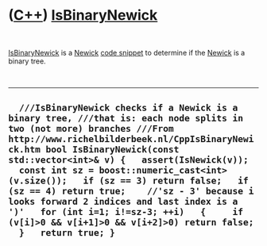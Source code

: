 



 

 

 

 

 

([C++](Cpp.md)) [IsBinaryNewick](CppIsBinaryNewick.md)
========================================================

 

[IsBinaryNewick](CppIsBinaryNewick.md) is a [Newick](CppNewick.md)
[code snippet](CppCodeSnippets.md) to determine if the
[Newick](CppNewick.md) is a binary tree.

 

  ------------------------------------------------------------------------------------------------------------------------------------------------------------------------------------------------------------------------------------------------------------------------------------------------------------------------------------------------------------------------------------------------------------------------------------------------------------------------------------------------------------------------------------------------------------
  `  ///IsBinaryNewick checks if a Newick is a binary tree, ///that is: each node splits in two (not more) branches ///From http://www.richelbilderbeek.nl/CppIsBinaryNewick.htm bool IsBinaryNewick(const std::vector<int>& v) {   assert(IsNewick(v));   const int sz = boost::numeric_cast<int>(v.size());   if (sz == 3) return false;   if (sz == 4) return true;    //'sz - 3' because i looks forward 2 indices and last index is a ')'   for (int i=1; i!=sz-3; ++i)   {     if (v[i]>0 && v[i+1]>0 && v[i+2]>0) return false;   }   return true; }`
  ------------------------------------------------------------------------------------------------------------------------------------------------------------------------------------------------------------------------------------------------------------------------------------------------------------------------------------------------------------------------------------------------------------------------------------------------------------------------------------------------------------------------------------------------------------

 

 

 

 

 





 



